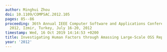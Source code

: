 ```yaml
---
author: Minghui Zhou
doi: 10.1109/COMPSAC.2012.105
pages: 85--86
proceeding: 36th Annual IEEE Computer Software and Applications Conference, COMPSAC
  2012, Izmir, Turkey, July 16-20, 2012
timestamp: Wed, 16 Oct 2019 14:14:53 +0200
title: Investigating Human Factors through Amassing Large-Scale OSS Repositories
year: '2012'
---
```


